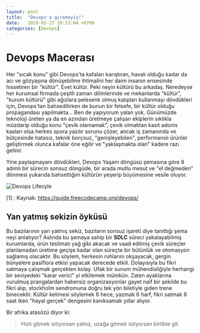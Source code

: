 ```yaml
---
layout: post
title:  "Devops'a giremeyiş!"
date:   2019-02-27 19:33:04 +0700
categories: [Devops]
---
```

# Devops Macerası

  Her "sıcak konu" gibi Devops'ta kafaları karıştıran, havalı olduğu kadar da acı ve gözyaşına dönüşebilme ihtimalini her daim insanın ensesinde hissetiren bir "kültür". Evet kültür. Peki neyin kültürü bu arkadaş. Neredeyse her kurumsal firmada çeşitli zaman dilimlerinde ve mekanlarda "kültür", "kurum kültürü" gibi ağızlara pelesenk olmuş kalıpları kullanmayı dövdükleri için, Devops'tan bahsedilirken de bunun bir felsefe, bir kültür olduğu propagandası yapılmakta... Ben de yapıyorum yalan yok. Günümüzde teknoloji üreten ya da en azından üretmeye çalışan ekiplerin sıklıkla müzdarip olduğu konu "çevik olamamak", çevik olmaktan kasıt adonis kasları olsa herkes spora yazılır sorunu çözer, ancak iş zamanında ve bütçesinde hatasız, teknik borçsuz, "genişleyebilen", performanslı ürünler geliştirmek olunca kafalar öne eğilir ve "yaklaşmakta olan" kadere razı gelinir. 
  
Yine paylaşmayanı dövdükleri, Devops Yaşam döngüsü şemasına göre 8 adımlı bir sürecin sonsuz döngüde, bir arada mutlu mesut ve "el değmeden" dönmesi yukarıda bahsettiğim kültürün yeşerip büyümesine vesile oluyor. 

![Devops Lifecyle](http://blog.xebialabs.com/wp-content/uploads/2016/03/DevOps-cycle-PPT-COLOURS.png "Devops Lifecycle")

[1] : Kaynak: https://guide.freecodecamp.org/devops/


## Yan yatmış sekizin öyküsü

Bu bazılarının yan yatmış sekiz, bazıların sonsuz işareti diye tanıttığı şema neyi anlatıyor? Aslında bu şemaya sahip bir **SDLC** süreci yakalayabilmiş kurumlarda, ürün teslimatı yağ gibi akacak ve vaad edilmiş çevik süreçler planlamadan üretime geçişe kadar olan süreçte bir bütünlük ve otomasyon sağlamış olacaktır. Bu söylem, herkesin ruhlarını okşayacak, gergin bünyelere pasiflora etkisi yapacak derecede etkili. Dolayısıyla bu fikri satmaya çalışmak gerçekten kolay. Ufak bir sunum mühendisliğiyle herhangi bir seviyedeki "karar verici" yi etkilemek mümkün. Zaten ayaklarına vurulmuş prangalardan habersiz organizasyonlar gayet naif bir şekilde bu fikri alıp, stockholm sendromuna doğru tek yön biletiyle giden trene binecektir. Kültür kelimesi söylemek 6 hece, yazmak 6 harf, fikri satmak 6 saat iken "hayal gerçek" dengesini kanıksamak yıllar alıyor. 

Bir afrika atasözü diyor ki:
>Hızlı gitmek istiyorsan yalnız, uzağa gitmek istiyorsan birlikte git.



